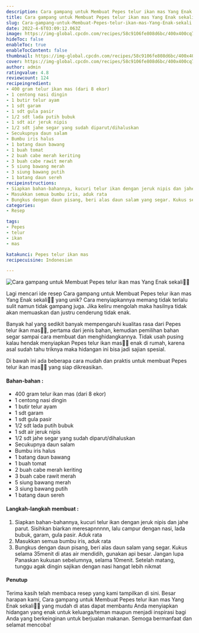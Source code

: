 ```yaml
---
description: Cara gampang untuk Membuat Pepes telur ikan mas Yang Enak sekali"
title: Cara gampang untuk Membuat Pepes telur ikan mas Yang Enak sekali
slug: Cara-gampang-untuk-Membuat-Pepes-telur-ikan-mas-Yang-Enak-sekali
date: 2022-4-6T03:09:12.063Z
image: https://img-global.cpcdn.com/recipes/58c9106fe808d6bc/400x400cq70/photo.jpg
hideToc: false
enableToc: true
enableTocContent: false
thumbnail: https://img-global.cpcdn.com/recipes/58c9106fe808d6bc/400x400cq70/photo.jpg
cover: https://img-global.cpcdn.com/recipes/58c9106fe808d6bc/400x400cq70/photo.jpg
author: admin
ratingvalue: 4.8
reviewcount: 124
recipeingredient:
- 400 gram telur ikan mas (dari 8 ekor)
- 1 centong nasi dingin
- 1 butir telur ayam
- 1 sdt garam
- 1 sdt gula pasir
- 1/2 sdt lada putih bubuk
- 1 sdt air jeruk nipis
- 1/2 sdt jahe segar yang sudah diparut/dihaluskan
- Secukupnya daun salam
- Bumbu iris halus
- 1 batang daun bawang
- 1 buah tomat
- 2 buah cabe merah keriting
- 3 buah cabe rawit merah
- 5 siung bawang merah
- 3 siung bawang putih
- 1 batang daun sereh
recipeinstructions:
- Siapkan bahan-bahannya, kucuri telur ikan dengan jeruk nipis dan jahe parut. Sisihkan biarkan meresapnnnnn, lalu campur dengan nasi, lada bubuk, garam, gula pasir. Aduk rata
- Masukkan semua bumbu iris, aduk rata
- Bungkus dengan daun pisang, beri alas daun salam yang segar. Kukus selama 35menit di atas air mendidih, gunakan api besar. Jangan lupa Panaskan kukusan sebelumnya, selama 10menit. Setelah matang, tunggu agak dingin sajikan dengan nasi hangat lebih nikmat
categories:
- Resep

tags:
- Pepes
- telur
- ikan
- mas

katakunci: Pepes telur ikan mas
recipecuisine: Indonesian

---
```


![Cara gampang untuk Membuat Pepes telur ikan mas Yang Enak sekali👩‍🍳](https://img-global.cpcdn.com/recipes/58c9106fe808d6bc/400x400cq70/photo.jpg)

Lagi mencari ide resep Cara gampang untuk Membuat Pepes telur ikan mas Yang Enak sekali👩‍🍳 yang unik? Cara menyiapkannya memang tidak terlalu sulit namun tidak gampang juga. Jika keliru mengolah maka hasilnya tidak akan memuaskan dan justru cenderung tidak enak.

Banyak hal yang sedikit banyak mempengaruhi kualitas rasa dari Pepes telur ikan mas👩‍🍳, pertama dari jenis bahan, kemudian pemilihan bahan segar sampai cara membuat dan menghidangkannya. Tidak usah pusing kalau hendak menyiapkan Pepes telur ikan mas👩‍🍳 enak di rumah, karena asal sudah tahu triknya maka hidangan ini bisa jadi sajian spesial.

Di bawah ini ada beberapa cara mudah dan praktis untuk membuat Pepes telur ikan mas👩‍🍳 yang siap dikreasikan.

<!--inarticleads1-->

#### Bahan-bahan :

- 400 gram telur ikan mas (dari 8 ekor)
- 1 centong nasi dingin
- 1 butir telur ayam
- 1 sdt garam
- 1 sdt gula pasir
- 1/2 sdt lada putih bubuk
- 1 sdt air jeruk nipis
- 1/2 sdt jahe segar yang sudah diparut/dihaluskan
- Secukupnya daun salam
- Bumbu iris halus
- 1 batang daun bawang
- 1 buah tomat
- 2 buah cabe merah keriting
- 3 buah cabe rawit merah
- 5 siung bawang merah
- 3 siung bawang putih
- 1 batang daun sereh

<!--inarticleads2-->

#### Langkah-langkah membuat :

1. Siapkan bahan-bahannya, kucuri telur ikan dengan jeruk nipis dan jahe parut. Sisihkan biarkan meresapnnnnn, lalu campur dengan nasi, lada bubuk, garam, gula pasir. Aduk rata
1. Masukkan semua bumbu iris, aduk rata
1. Bungkus dengan daun pisang, beri alas daun salam yang segar. Kukus selama 35menit di atas air mendidih, gunakan api besar. Jangan lupa Panaskan kukusan sebelumnya, selama 10menit. Setelah matang, tunggu agak dingin sajikan dengan nasi hangat lebih nikmat

#### Penutup

Terima kasih telah membaca resep yang kami tampilkan di sini. Besar harapan kami, Cara gampang untuk Membuat Pepes telur ikan mas Yang Enak sekali👩‍🍳 yang mudah di atas dapat membantu Anda menyiapkan hidangan yang enak untuk keluarga/teman maupun menjadi inspirasi bagi Anda yang berkeinginan untuk berjualan makanan. Semoga bermanfaat dan selamat mencoba!